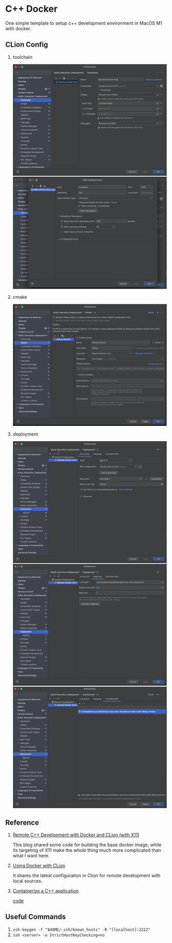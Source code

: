 C++ Docker
====

One simple template to setup c++ development environment in MacOS M1 with docker.

## CLion Config

1. toolchain
  
   ![toolchain main](docs/1_toolchain.png)
   ![toolchain ssh](docs/2_ssh.png)

2. cmake
   
   ![cmake](docs/3_cmake.png)

3. deployment
   
   ![connection](docs/4_deployment_conn.png)
   ![mapping](docs/5_deployment_map.png)
   ![excludes](docs/6_deployment_exclude.png)

## Reference

1. [Remote C++ Development with Docker and CLion (with X11)](https://austinmorlan.com/posts/docker_clion_development/)
   
   This blog shared some code for building the base docker image, while its targeting of X11 make the whole thing much more complicated than what I want here.

2. [Using Docker with CLion](https://blog.jetbrains.com/clion/2020/01/using-docker-with-clion/)
   
   It shares the latest configuration in Clion for remote development with local sources.

3. [Containerize a C++ application](https://docs.docker.com/guides/language/cpp/containerize/)
   
   [code](https://github.com/Pradumnasaraf/c-plus-plus-docker)

## Useful Commands

1. `ssh-keygen -f "$HOME/.ssh/known_hosts" -R "[localhost]:2222"`
2. `ssh <server> -o StrictHostKeyChecking=no`